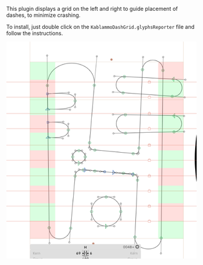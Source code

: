 This plugin displays a grid on the left and right to guide placement of dashes, to minimize crashing.

To install, just double click on the `KablammoDashGrid.glyphsReporter` file and follow the instructions.

![Kablammo Dash Grid Example](/KablammoDashGrid/example.png)